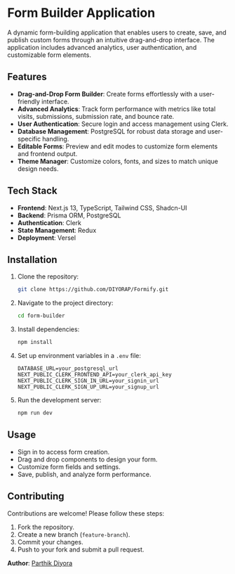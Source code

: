 # Form Builder Application

A dynamic form-building application that enables users to create, save, and publish custom forms through an intuitive drag-and-drop interface. The application includes advanced analytics, user authentication, and customizable form elements.

## Features

- **Drag-and-Drop Form Builder**: Create forms effortlessly with a user-friendly interface.
- **Advanced Analytics**: Track form performance with metrics like total visits, submissions, submission rate, and bounce rate.
- **User Authentication**: Secure login and access management using Clerk.
- **Database Management**: PostgreSQL for robust data storage and user-specific handling.
- **Editable Forms**: Preview and edit modes to customize form elements and frontend output.
- **Theme Manager**: Customize colors, fonts, and sizes to match unique design needs.

## Tech Stack

- **Frontend**: Next.js 13, TypeScript, Tailwind CSS, Shadcn-UI
- **Backend**: Prisma ORM, PostgreSQL
- **Authentication**: Clerk
- **State Management**: Redux
- **Deployment**: Versel

## Installation

1. Clone the repository:
   ```bash
   git clone https://github.com/DIYORAP/Formify.git
   ```
2. Navigate to the project directory:
   ```bash
   cd form-builder
   ```
3. Install dependencies:
   ```bash
   npm install
   ```
4. Set up environment variables in a `.env` file:
   ```env
   DATABASE_URL=your_postgresql_url
   NEXT_PUBLIC_CLERK_FRONTEND_API=your_clerk_api_key
   NEXT_PUBLIC_CLERK_SIGN_IN_URL=your_signin_url
   NEXT_PUBLIC_CLERK_SIGN_UP_URL=your_signup_url
   ```
5. Run the development server:
   ```bash
   npm run dev
   ```

## Usage

- Sign in to access form creation.
- Drag and drop components to design your form.
- Customize form fields and settings.
- Save, publish, and analyze form performance.

## Contributing

Contributions are welcome! Please follow these steps:
1. Fork the repository.
2. Create a new branch (`feature-branch`).
3. Commit your changes.
4. Push to your fork and submit a pull request.

**Author**: [Parthik Diyora](https://linkedin.com/in/parthikdiyora10)
